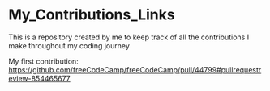 # My_Contributions_Links
This is a repository created by me to keep track of all the contributions I make throughout my coding journey

My first contribution: https://github.com/freeCodeCamp/freeCodeCamp/pull/44799#pullrequestreview-854465677
